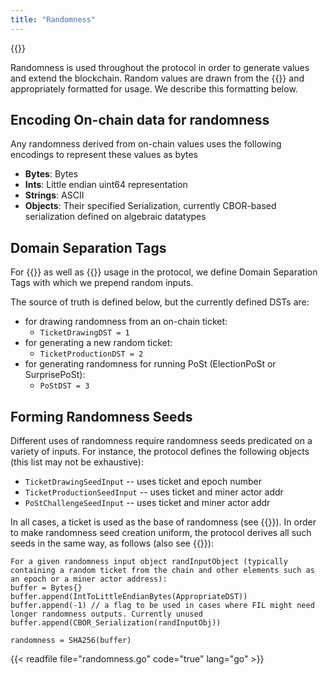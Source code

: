 ```yaml
---
title: "Randomness"
---
```


{{<label randomness>}}

Randomness is used throughout the protocol in order to generate values and extend the blockchain.
Random values are drawn from the {{<sref ticket_chain>}} and appropriately formatted for usage.
We describe this formatting below.

## Encoding On-chain data for randomness

Any randomness derived from on-chain values uses the following encodings to represent these values as bytes
- **Bytes**: Bytes
- **Ints**: Little endian uint64 representation
- **Strings**: ASCII
- **Objects**: Their specified Serialization, currently CBOR-based serialization defined on algebraic datatypes

## Domain Separation Tags

For {{<sref crypto_signatures>}} as well as {{<sref vrf>}} usage in the protocol, we define Domain Separation Tags with which we prepend random inputs.

The source of truth is defined below, but the currently defined DSTs are:
- for drawing randomness from an on-chain ticket:
    - `TicketDrawingDST = 1`
- for generating a new random ticket:
    - `TicketProductionDST = 2`
- for generating randomness for running PoSt (ElectionPoSt or SurprisePoSt):
    - `PoStDST = 3`

## Forming Randomness Seeds

Different uses of randomness require randomness seeds predicated on a variety of inputs. For instance, the protocol defines the following objects (this list may not be exhaustive):
- `TicketDrawingSeedInput` -- uses ticket and epoch number
- `TicketProductionSeedInput` -- uses ticket and miner actor addr
- `PoStChallengeSeedInput` -- uses ticket and miner actor addr

In all cases, a ticket is used as the base of randomness (see {{<sref tickets>}}). In order to make randomness seed creation uniform, the protocol derives all such seeds in the same way, as follows (also see {{<sref tickets>}}):
```text
For a given randomness input object randInputObject (typically containing a random ticket from the chain and other elements such as an epoch or a miner actor address):
buffer = Bytes{}
buffer.append(IntToLittleEndianBytes(AppropriateDST))
buffer.append(-1) // a flag to be used in cases where FIL might need longer randomness outputs. Currently unused
buffer.append(CBOR_Serialization(randInputObj))

randomness = SHA256(buffer)
```

{{< readfile file="randomness.go" code="true" lang="go" >}}